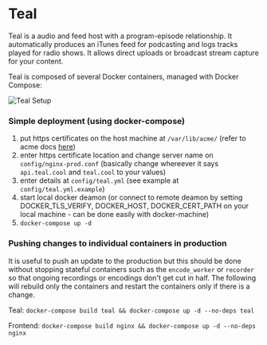 # Teal

Teal is a audio and feed host with a program-episode relationship. It automatically produces an iTunes feed for podcasting and logs tracks played for radio shows. It allows direct uploads or broadcast stream capture for your content.

Teal is composed of several Docker containers, managed with Docker Compose:

![Teal Setup](http://i.imgur.com/DHoo1Yk.png)

### Simple deployment (using docker-compose)

1. put https certificates on the host machine at `/var/lib/acme/` (refer to acme docs [here](https://hlandau.github.io/acme/userguide))
2. enter https certificate location and change server name on `config/nginx-prod.conf` (basically change whereever it says `api.teal.cool` and `teal.cool` to your values)
3. enter details at `config/teal.yml` (see example at `config/teal.yml.example`)
4. start local docker deamon (or connect to remote deamon by setting DOCKER_TLS_VERIFY, DOCKER_HOST, DOCKER_CERT_PATH on your local machine - can be done easily with docker-machine)
5. `docker-compose up -d`

### Pushing changes to individual containers in production

It is useful to push an update to the production but this should be done without stopping stateful containers such as the `encode_worker` or `recorder` so that ongoing recordings or encodings don't get cut in half. The following will rebuild only the containers and restart the containers only if there is a change.

Teal: `docker-compose build teal && docker-compose up -d --no-deps teal`

Frontend: `docker-compose build nginx && docker-compose up -d --no-deps nginx`